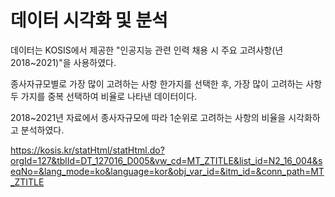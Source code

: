 # 데이터 시각화 및 분석
데이터는 KOSIS에서 제공한 "인공지능 관련 인력 채용 시 주요 고려사항(년 2018~2021)"을 사용하였다.

종사자규모별로 가장 많이 고려하는 사항 한가지를 선택한 후, 가장 많이 고려하는 사항 두 가지를 중복 선택하여 비율로 나타낸 데이터이다.

2018~2021년 자료에서 종사자규모에 따라 1순위로 고려하는 사항의 비율을 시각화하고 분석하였다.

https://kosis.kr/statHtml/statHtml.do?orgId=127&tblId=DT_127016_D005&vw_cd=MT_ZTITLE&list_id=N2_16_004&seqNo=&lang_mode=ko&language=kor&obj_var_id=&itm_id=&conn_path=MT_ZTITLE



